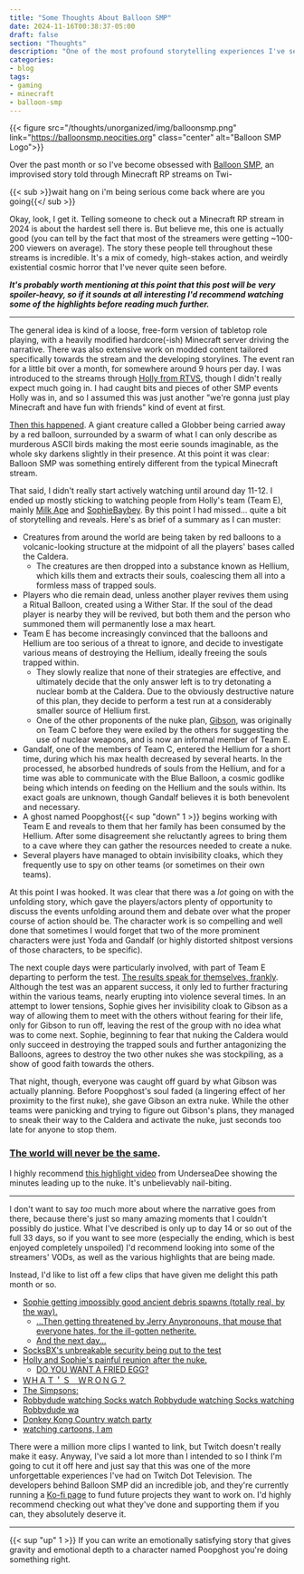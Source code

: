 ```yaml
---
title: "Some Thoughts About Balloon SMP"
date: 2024-11-16T00:38:37-05:00
draft: false
section: "Thoughts"
description: "One of the most profound storytelling experiences I've seen in years was an improvised Minecraft RP about the death of the universe. Sometimes the internet is alright."
categories:
- blog
tags:
- gaming
- minecraft
- balloon-smp
---
```


{{< figure
    src="/thoughts/unorganized/img/balloonsmp.png"
    link="https://balloonsmp.neocities.org"
    class="center"
    alt="Balloon SMP Logo">}}

Over the past month or so I've become obsessed with [Balloon SMP](https://balloonsmp.neocities.org/), an improvised story told through Minecraft RP streams on Twi-

{{< sub >}}wait hang on i'm being serious come back where are you going{{</ sub >}}

Okay, look, I get it. Telling someone to check out a Minecraft RP stream in 2024 is about the hardest sell there is. But believe me, this one is actually good (you can tell by the fact that most of the streamers were getting ~100-200 viewers on average). The story these people tell throughout these streams is incredible. It's a mix of comedy, high-stakes action, and weirdly existential cosmic horror that I've never quite seen before.

***It's probably worth mentioning at this point that this post will be very spoiler-heavy, so if it sounds at all interesting I'd recommend watching some of the highlights before reading much further.***

---

The general idea is kind of a loose, free-form version of tabletop role playing, with a heavily modified hardcore(-ish) Minecraft server driving the narrative. There was also extensive work on modded content tailored specifically towards the stream and the developing storylines. The event ran for a little bit over a month, for somewhere around 9 hours per day. I was introduced to the streams through [Holly from RTVS](https://www.twitch.tv/hollow_tones/clip/InventiveProudCroissantTheThing-uMvDSgHarTAFCmXN), though I didn't really expect much going in. I had caught bits and pieces of other SMP events Holly was in, and so I assumed this was just another "we're gonna just play Minecraft and have fun with friends" kind of event at first.

[Then this happened](https://youtu.be/OJIVGpXkSWs?t=22211). A giant creature called a Globber being carried away by a red balloon, surrounded by a swarm of what I can only describe as murderous ASCII birds making the most eerie sounds imaginable, as the whole sky darkens slightly in their presence. At this point it was clear: Balloon SMP was something entirely different from the typical Minecraft stream.

That said, I didn't really start actively watching until around day 11-12. I ended up mostly sticking to watching people from Holly's team (Team E), mainly [Milk Ape](https://www.twitch.tv/milk__ape) and [SophieBaybey](https://www.twitch.tv/sophiebaybey). By this point I had missed... quite a bit of storytelling and reveals. Here's as brief of a summary as I can muster:

* Creatures from around the world are being taken by red balloons to a volcanic-looking structure at the midpoint of all the players' bases called the Caldera.
  * The creatures are then dropped into a substance known as Hellium, which kills them and extracts their souls, coalescing them all into a formless mass of trapped souls.
* Players who die remain dead, unless another player revives them using a Ritual Balloon, created using a Wither Star. If the soul of the dead player is nearby they will be revived, but both them and the person who summoned them will permanently lose a max heart.
* Team E has become increasingly convinced that the balloons and Hellium are too serious of a threat to ignore, and decide to investigate various means of destroying the Hellium, ideally freeing the souls trapped within.
  * They slowly realize that none of their strategies are effective, and ultimately decide that the only answer left is to try detonating a nuclear bomb at the Caldera. Due to the obviously destructive nature of this plan, they decide to perform a test run at a considerably smaller source of Hellium first.
  * One of the other proponents of the nuke plan, [Gibson](https://www.twitch.tv/padabana), was originally on Team C before they were exiled by the others for suggesting the use of nuclear weapons, and is now an informal member of Team E.
* Gandalf, one of the members of Team C, entered the Hellium for a short time, during which his max health decreased by several hearts. In the processed, he absorbed hundreds of souls from the Hellium, and for a time was able to communicate with the Blue Balloon, a cosmic godlike being which intends on feeding on the Hellium and the souls within. Its exact goals are unknown, though Gandalf believes it is both benevolent and necessary.
* A ghost named Poopghost{{< sup "down" 1 >}} begins working with Team E and reveals to them that her family has been consumed by the Hellium. After some disagreement she reluctantly agrees to bring them to a cave where they can gather the resources needed to create a nuke.
* Several players have managed to obtain invisibility cloaks, which they frequently use to spy on other teams (or sometimes on their own teams).

At this point I was hooked. It was clear that there was a *lot* going on with the unfolding story, which gave the players/actors plenty of opportunity to discuss the events unfolding around them and debate over what the proper course of action should be. The character work is so compelling and well done that sometimes I would forget that two of the more prominent characters were just Yoda and Gandalf (or highly distorted shitpost versions of those characters, to be specific).

The next couple days were particularly involved, with part of Team E departing to perform the test. [The results speak for themselves, frankly](https://www.twitch.tv/sophiebaybey/clip/ConfidentLuckyPistachioDxAbomb-ZKjmmjzkiJn5yy3e). Although the test was an apparent success, it only led to further fracturing within the various teams, nearly erupting into violence several times. In an attempt to lower tensions, Sophie gives her invisibility cloak to Gibson as a way of allowing them to meet with the others without fearing for their life, only for Gibson to run off, leaving the rest of the group with no idea what was to come next. Sophie, beginning to fear that nuking the Caldera would only succeed in destroying the trapped souls and further antagonizing the Balloons, agrees to destroy the two other nukes she was stockpiling, as a show of good faith towards the others.

That night, though, everyone was caught off guard by what Gibson was actually planning. Before Poopghost's soul faded (a lingering effect of her proximity to the first nuke), she gave Gibson an extra nuke. While the other teams were panicking and trying to figure out Gibson's plans, they managed to sneak their way to the Caldera and activate the nuke, just seconds too late for anyone to stop them.

### [The world will never be the same](https://www.twitch.tv/sophiebaybey/clip/CarelessSnappyTermiteWow-AlFX4xS8jBOnRYWO).

I highly recommend [this highlight video](https://www.youtube.com/watch?v=Z3Hi4RioIsM) from UnderseaDee showing the minutes leading up to the nuke. It's unbelievably nail-biting.

---

I don't want to say *too* much more about where the narrative goes from there, because there's just so many amazing moments that I couldn't possibly do justice. What I've described is only up to day 14 or so out of the full 33 days, so if you want to see more (especially the ending, which is best enjoyed completely unspoiled) I'd recommend looking into some of the streamers' VODs, as well as the various highlights that are being made.

Instead, I'd like to list off a few clips that have given me delight this path month or so.

* [Sophie getting impossibly good ancient debris spawns \(totally real, by the way\).](https://www.twitch.tv/sophiebaybey/clip/MagnificentFaithfulClamNononoCat-p_m-rfW_c2GfX2d0)
  * [...Then getting threatened by Jerry Anypronouns, that mouse that everyone hates, for the ill-gotten netherite.](https://www.twitch.tv/sophiebaybey/clip/SuspiciousHomelyBatRalpherZ-TO1P0zs6K6F7abYs)
  * [And the next day...](https://www.twitch.tv/sophiebaybey/clip/PolishedEncouragingMarten4Head-e-G2CFVcy3o3XxDb)
* [SocksBX's unbreakable security being put to the test](https://www.twitch.tv/sophiebaybey/clip/PrettyBoldBurritoNerfRedBlaster-wZGeMoGDWHSW-iMw)
* [Holly and Sophie's painful reunion after the nuke.](https://www.twitch.tv/sophiebaybey/clip/SleepyInterestingMangoPeteZaroll-aG8A9AxHDM47V4d3)
  * [DO YOU WANT A FRIED EGG?](https://www.twitch.tv/sophiebaybey/clip/FurtiveSincereRutabagaKlappa-yj8-wDOKvcODXeOk)
* [ＷＨＡＴ＇Ｓ　ＷＲＯＮＧ？](https://www.twitch.tv/sophiebaybey/clip/EnchantingFurryBurritoStoneLightning-E4wlg98gLXbsadL-)
* [The Simpsons:](https://www.twitch.tv/sophiebaybey/clip/WanderingThoughtfulHerbsMVGame-DMpwlXSI9hMuyRQ5)
* [Robbydude watching Socks watch Robbydude watching Socks watching Robbydude wa](https://www.twitch.tv/padabana/clip/MistyShakingPancakeLitty-Y8JHFu6Q1mARa6Mj)
* [Donkey Kong Country watch party](https://www.twitch.tv/padabana/clip/InterestingClearBunnyPeoplesChamp-i0TcLh60DR0WzrQy)
* [watching cartoons, I am](https://www.twitch.tv/therealyocow/clip/SmilingUnsightlySandwichCoolStoryBob-0xx9uSuCZKZd2iw3)

There were a million more clips I wanted to link, but Twitch doesn't really make it easy. Anyway, I've said a lot more than I intended to so I think I'm going to cut it off here and just say that this was one of the more unforgettable experiences I've had on Twitch Dot Television. The developers behind Balloon SMP did an incredible job, and they're currently running a [Ko-fi page](https://ko-fi.com/balloonsmp) to fund future projects they want to work on. I'd highly recommend checking out what they've done and supporting them if you can, they absolutely deserve it.

---

{{< sup "up" 1 >}}
If you can write an emotionally satisfying story that gives gravity and emotional depth to a character named Poopghost you're doing something right.